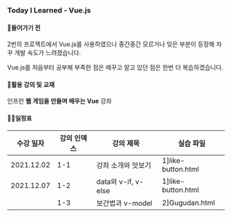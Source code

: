 ### Today I Learned - Vue.js 



#### 🔨들어가기 전

2번의 프로젝트에서 Vue.js를 사용하였으나 중간중간 모르거나 잊은 부분이 등장해 자꾸 개발 속도가 느려졌습니다.

Vue.js를 처음부터 공부해 부족한 점은 메꾸고 알고 있던 점은 한번 더 복습하겠습니다.



#### 🎁활용 강의 및 교재

인프런 **웹 게임을 만들며 배우는 Vue** 강좌



#### ✍🏻일정표

| 수강 일자  | 강의 인덱스 | 강의 제목           | 실습 파일          |
| ---------- | ----------- | ------------------- | ------------------ |
| 2021.12.02 | 1-1         | 강좌 소개와 맛보기  | 1]like-button.html |
| 2021.12.07 | 1-2         | data와 v-if, v-else | 1]like-button.html |
|            | 1-3         | 보간법과 v-model    | 2]Gugudan.html     |

